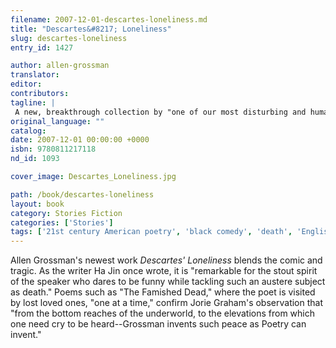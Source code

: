 ```yaml
---
filename: 2007-12-01-descartes-loneliness.md
title: "Descartes&#8217; Loneliness"
slug: descartes-loneliness
entry_id: 1427

author: allen-grossman
translator: 
editor: 
contributors: 
tagline: |
 A new, breakthrough collection by "one of our most disturbing and humanly gifted poets" (Harold Bloom).
original_language: ""
catalog: 
date: 2007-12-01 00:00:00 +0000 
isbn: 9780811217118
nd_id: 1093

cover_image: Descartes_Loneliness.jpg

path: /book/descartes-loneliness
layout: book
category: Stories Fiction
categories: ['Stories']
tags: ['21st century American poetry', 'black comedy', 'death', 'English', 'United States']
---
```

Allen Grossman's newest work *Descartes' Loneliness* blends the comic and tragic. As the writer Ha Jin once wrote, it is "remarkable for the stout spirit of the speaker who dares to be funny while tackling such an austere subject as death." Poems such as "The Famished Dead," where the poet is visited by lost loved ones, "one at a time," confirm Jorie Graham's observation that "from the bottom reaches of the underworld, to the elevations from which one need cry to be heard--Grossman invents such peace as Poetry can invent."





